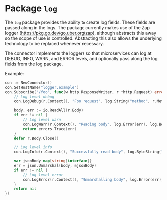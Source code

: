 # Package `log`

The `log` package provides the ability to create log fields. These fields are passed along in the logs.
The package currently makes use of the Zap logger (https://pkg.go.dev/go.uber.org/zap), although
abstracts this away so the scope of use is controlled. Abstracting this also allows the underlying technology
to be replaced whenever necessary.

The connector implements the loggers so that microservices can log at DEBUG, INFO, WARN, and ERROR levels,
and optionally pass along the log fields from the log package.

Example:

```go
con := NewConnector()
con.SetHostName("logger.example")
con.Subscribe("/foo", func(w http.ResponseWriter, r *http.Request) error {
	// Log level debug
	con.LogDebug(r.Context(), "Foo request", log.String("method", r.Method))

	body, err := io.ReadAll(r.Body)
	if err != nil {
		// Log level warn
		con.LogWarn(r.Context(), "Reading body", log.Error(err), log.Bool("bar", true))
		return errors.Trace(err)
	}
	defer r.Body.Close()

	// Log level info
	con.LogInfo(r.Context(), "Successfully read body", log.ByteString("body", body))

	var jsonBody map[string]interface{}
	err = json.Unmarshal(body, &jsonBody)
	if err != nil {
		// Log level error
		con.LogError(r.Context(), "Unmarshalling body", log.Error(err), log.ByteString("body", body))
	}
	return nil
})
```
